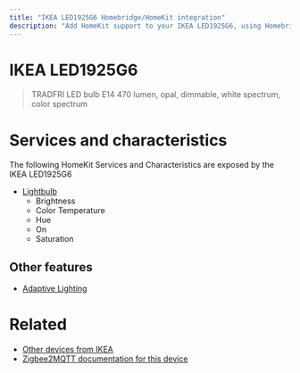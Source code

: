 ```yaml
---
title: "IKEA LED1925G6 Homebridge/HomeKit integration"
description: "Add HomeKit support to your IKEA LED1925G6, using Homebridge, Zigbee2MQTT and homebridge-z2m."
---
```

<!---
This file has been GENERATED using src/docgen/docgen.ts
DO NOT EDIT THIS FILE MANUALLY!
-->
# IKEA LED1925G6
> TRADFRI LED bulb E14 470 lumen, opal, dimmable, white spectrum, color spectrum


# Services and characteristics
The following HomeKit Services and Characteristics are exposed by
the IKEA LED1925G6

* [Lightbulb](../../light.md)
  * Brightness
  * Color Temperature
  * Hue
  * On
  * Saturation

## Other features
* [Adaptive Lighting](../../light.md)

# Related
* [Other devices from IKEA](../index.md#ikea)
* [Zigbee2MQTT documentation for this device](https://www.zigbee2mqtt.io/devices/LED1925G6.html)